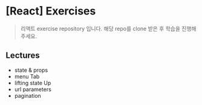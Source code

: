 # [React] Exercises

> 리액트 exercise repository 입니다. 해당 repo를 clone 받은 후 학습을 진행해주세요.

## Lectures

- state & props
- menu Tab
- lifting state Up
- url parameters
- pagination

<br />
